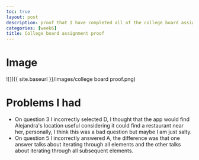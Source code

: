 ```yaml
---
toc: true
layout: post
description: proof that I have completed all of the college board assignments
categories: [week6]
title: College board assignment proof
---
```

# Image
![]({{ site.baseurl }}/images/college board proof.png)

# Problems I had
  - On question 3 I incorrectly selected D, I thought that the app would find Alejandra's location useful considering it could find a restaurant near her, personally, I think this was a bad question but maybe I am just salty.
  - On question 5 I incorrectly answered A, the difference was that one answer talks about iterating through all elements and the other talks about iterating through all subsequent elements.